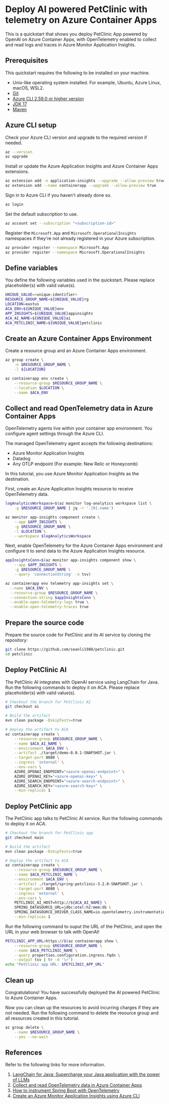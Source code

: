# Deploy AI powered PetClinic with telemetry on Azure Container Apps

This is a quickstart that shows you deploy PetClinic App powered by OpenAI on Azure Container Apps, with OpenTelemetry enabled to collect and read logs and traces in Azure Monitor Application Insights.

## Prerequisites

This quickstart requires the following to be installed on your machine.

* Unix-like operating system installed. For example, Ubuntu, Azure Linux, macOS, WSL2.
* [Git](https://git-scm.com/downloads)
* [Azure CLI 2.59.0 or higher version](https://learn.microsoft.com/cli/azure/install-azure-cli?view=azure-cli-latest)
* [JDK 17](https://docs.microsoft.com/java/openjdk/download?WT.mc_id=asa-java-judubois#openjdk-17)
* [Maven](https://maven.apache.org/download.cgi)

## Azure CLI setup

Check your Azure CLI version and upgrade to the required version if needed.

```bash
az --version
az upgrade
```

Install or update the Azure Application Insights and Azure Container Apps extensions.

```bash
az extension add -n application-insights --upgrade --allow-preview true
az extension add --name containerapp --upgrade --allow-preview true
```

Sign in to Azure CLI if you haven't already done so.

```bash
az login
```

Set the default subscription to use.

```bash
az account set --subscription "<subscription-id>"
```

Register the `Microsoft.App` and `Microsoft.OperationalInsights` namespaces if they're not already registered in your Azure subscription.

```bash
az provider register --namespace Microsoft.App
az provider register --namespace Microsoft.OperationalInsights
```

## Define variables

You define the following variables used in the quickstart. Please replace placeholder(s) with valid value(s).

```bash
UNIQUE_VALUE=<unique-identifier>
RESOURCE_GROUP_NAME=${UNIQUE_VALUE}rg
LOCATION=eastus
ACA_ENV=${UNIQUE_VALUE}env
APP_INSIGHTS=${UNIQUE_VALUE}appinsights
ACA_AI_NAME=${UNIQUE_VALUE}ai
ACA_PETCLINIC_NAME=${UNIQUE_VALUE}petclinic
```

## Create an Azure Container Apps Environment

Create a resource group and an Azure Container Apps environment.

```bash
az group create \
    -n $RESOURCE_GROUP_NAME \
    -l ${LOCATION}

az containerapp env create \
    --resource-group $RESOURCE_GROUP_NAME \
    --location $LOCATION \
    --name $ACA_ENV
```

## Collect and read OpenTelemetry data in Azure Container Apps 

OpenTelemetry agents live within your container app environment. You configure agent settings through the Azure CLI.

The managed OpenTelemetry agent accepts the following destinations:

* Azure Monitor Application Insights
* Datadog
* Any OTLP endpoint (For example: New Relic or Honeycomb)

In this tutorial, you use Azure Monitor Application Insights as the destination.

First, create an Azure Application Insights resource to receive OpenTelemetry data.

```bash
logAnalyticsWorkspace=$(az monitor log-analytics workspace list \
    -g $RESOURCE_GROUP_NAME | jq -r '.[0].name')

az monitor app-insights component create \
    --app $APP_INSIGHTS \
    -g $RESOURCE_GROUP_NAME \
    -l $LOCATION \
    --workspace $logAnalyticsWorkspace
```

Next, enable OpenTelemetry for the Azure Container Apps environment and configure it to send data to the Azure Application Insights resource.

```bash
appInsightsConn=$(az monitor app-insights component show \
    --app $APP_INSIGHTS \
    -g $RESOURCE_GROUP_NAME \
    --query 'connectionString' -o tsv)

az containerapp env telemetry app-insights set \
  --name $ACA_ENV \
  --resource-group $RESOURCE_GROUP_NAME \
  --connection-string $appInsightsConn \
  --enable-open-telemetry-logs true \
  --enable-open-telemetry-traces true
```

## Prepare the source code

Prepare the source code for PetClinic and its AI service by cloning the repository:

```bash
git clone https://github.com/seanli1988/petclinic.git
cd petclinic
```

## Deploy PetClinic AI 

The PetClinic AI integrates with OpenAI service using LangChain for Java. Run the following commands to deploy it on ACA. Please replace placeholder(s) with valid value(s).

```bash
# Checkout the branch for PetClinic AI
git checkout ai

# Build the artifact
mvn clean package -DskipTests=true

# Deploy the artifact to ACA
az containerapp create \
    --resource-group $RESOURCE_GROUP_NAME \
    --name $ACA_AI_NAME \
    --environment $ACA_ENV \
    --artifact ./target/demo-0.0.1-SNAPSHOT.jar \
    --target-port 8080 \
    --ingress 'internal' \
    --env-vars \
	AZURE_OPENAI_ENDPOINT="<azure-openai-endpoint>" \
	AZURE_OPENAI_KEY="<azure-openai-key>" \
	AZURE_SEARCH_ENDPOINT="<azure-search-endpoint>" \
	AZURE_SEARCH_KEY="<azure-search-key>" \
    --min-replicas 1
```

## Deploy PetClinic app

The PetClinic app talks to PetClinic AI service. Run the following commands to deploy it on ACA.

```bash
# Checkout the branch for PetClinic app
git checkout main

# Build the artifact
mvn clean package -DskipTests=true

# Deploy the artifact to ACA
az containerapp create \
    --resource-group $RESOURCE_GROUP_NAME \
    --name $ACA_PETCLINIC_NAME \
    --environment $ACA_ENV \
    --artifact ./target/spring-petclinic-3.2.0-SNAPSHOT.jar \
    --target-port 8080 \
    --ingress 'external' \
    --env-vars \
	PETCLINIC_AI_HOST=http://${ACA_AI_NAME} \
	SPRING_DATASOURCE_URL=jdbc:otel:h2:mem:db \
	SPRING_DATASOURCE_DRIVER_CLASS_NAME=io.opentelemetry.instrumentation.jdbc.OpenTelemetryDriver \
    --min-replicas 1
```

Run the following command to ouput the URL of the PetClinic, and open the URL in your web browser to talk with OpenAI!

```bash
PETCLINIC_APP_URL=https://$(az containerapp show \
    --resource-group $RESOURCE_GROUP_NAME \
    --name $ACA_PETCLINIC_NAME \
    --query properties.configuration.ingress.fqdn \
    --output tsv | tr -d '\r')
echo "PetClinic app URL: $PETCLINIC_APP_URL"
```

## Clean up

Congratulations! You have successfully deployed the AI powered PetClinic to Azure Container Apps. 

Now you can clean up the resources to avoid incurring charges if they are not needed. Run the following command to delete the resource group and all resources created in this tutorial.

```bash
az group delete \
    --name $RESOURCE_GROUP_NAME \
    --yes --no-wait
```

## References

Refer to the following links for more information.

1. [LangChain for Java: Supercharge your Java application with the power of LLMs](https://github.com/langchain4j/langchain4j)
1. [Collect and read OpenTelemetry data in Azure Container Apps](https://learn.microsoft.com/azure/container-apps/opentelemetry-agents?tabs=azure-cli)
1. [How to instrument Spring Boot with OpenTelemetry](https://opentelemetry.io/docs/languages/java/automatic/spring-boot/)
1. [Create an Azure Monitor Application Insights using Azure CLI](https://learn.microsoft.com/azure/azure-monitor/app/create-workspace-resource?tabs=bicep#create-a-resource-automatically)
